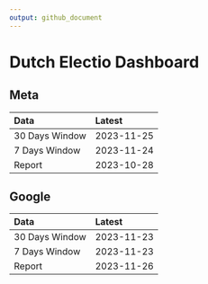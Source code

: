 ```yaml
---
output: github_document
---
```


# Dutch Electio Dashboard



## Meta


|Data           |Latest     |
|:--------------|:----------|
|30 Days Window |2023-11-25 |
|7 Days Window  |2023-11-24 |
|Report         |2023-10-28 |

## Google


|Data           |Latest     |
|:--------------|:----------|
|30 Days Window |2023-11-23 |
|7 Days Window  |2023-11-23 |
|Report         |2023-11-26 |

